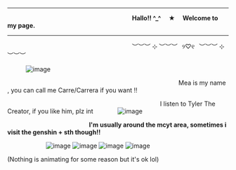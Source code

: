 ***


                             **Hallo!! ^_^  ★  Welcome to my page.**

***

                     ︶︶︶ ⊹ ︶︶︶⠀୨♡୧⠀︶︶︶ ⊹ ︶︶︶



   ![image](https://github.com/user-attachments/assets/42a4f73d-04d7-46d3-970c-e949a7f763f0)


       
                                Mea is my name , you can call me Carre/Carrera if you want !!

                                    I listen to Tyler The Creator, if you like him, plz int    ![image](https://github.com/user-attachments/assets/938484b0-99ab-45c6-b05a-776bcf550fcb)


                **I'm usually around the mcyt area, sometimes i visit the genshin + sth though!!**


        ![image](https://github.com/user-attachments/assets/08c4004a-9103-4b96-ba55-83d40b237e84) ![image](https://github.com/user-attachments/assets/23006717-033b-4407-92fb-e1515825bd67) ![image](https://github.com/user-attachments/assets/61f88598-7ee9-4b43-aee2-60d13b51e94b) ![image](https://github.com/user-attachments/assets/1ea120bc-6782-4069-b316-6b9b1b7ebb76)


(Nothing is animating for some reason but it's ok lol)




